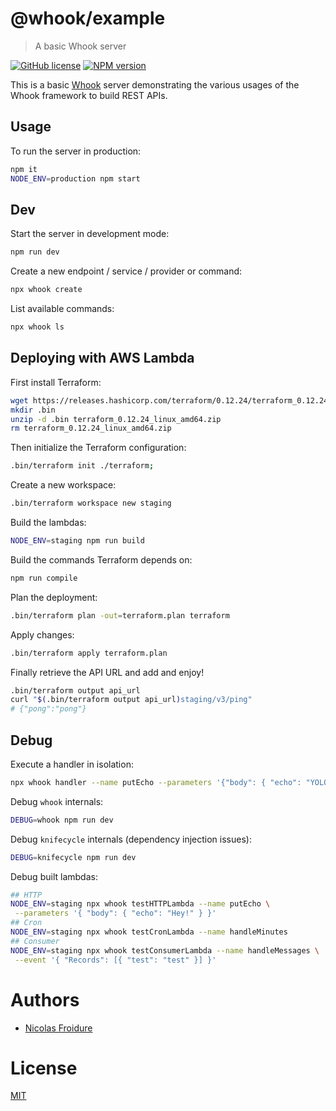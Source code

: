 [//]: # ( )
[//]: # (This file is automatically generated by a `metapak`)
[//]: # (module. Do not change it  except between the)
[//]: # (`content:start/end` flags, your changes would)
[//]: # (be overridden.)
[//]: # ( )
# @whook/example
> A basic Whook server

[![GitHub license](https://img.shields.io/badge/license-MIT-blue.svg)](https://github.com/nfroidure/whook/blob/master/packages/whook-example/LICENSE)
[![NPM version](https://badge.fury.io/js/%40whook%2Fexample.svg)](https://npmjs.org/package/@whook/example)


[//]: # (::contents:start)

This is a basic [Whook](https://github.com/nfroidure/whook)
 server demonstrating the various usages of the Whook framework to build
 REST APIs.

## Usage
To run the server in production:
```sh
npm it
NODE_ENV=production npm start
```

## Dev

Start the server in development mode:
```sh
npm run dev
```

Create a new endpoint / service / provider or command:
```sh
npx whook create
```

List available commands:
```sh
npx whook ls
```
## Deploying with AWS Lambda

First install Terraform:
```sh
wget https://releases.hashicorp.com/terraform/0.12.24/terraform_0.12.24_linux_amd64.zip
mkdir .bin
unzip -d .bin terraform_0.12.24_linux_amd64.zip
rm terraform_0.12.24_linux_amd64.zip
```

Then initialize the Terraform configuration:
```sh
.bin/terraform init ./terraform;
```

Create a new workspace:
```sh
.bin/terraform workspace new staging
```

Build the lambdas:
```sh
NODE_ENV=staging npm run build
```

Build the commands Terraform depends on:
```sh
npm run compile
```

Plan the deployment:
```sh
.bin/terraform plan -out=terraform.plan terraform
```

Apply changes:
```sh
.bin/terraform apply terraform.plan
```

Finally retrieve the API URL and add and enjoy!
```sh
.bin/terraform output api_url
curl "$(.bin/terraform output api_url)staging/v3/ping"
# {"pong":"pong"}
```

## Debug
Execute a handler in isolation:
```sh
npx whook handler --name putEcho --parameters '{"body": { "echo": "YOLO!" }}'
```

Debug `whook` internals:
```sh
DEBUG=whook npm run dev
```

Debug `knifecycle` internals (dependency injection issues):
```sh
DEBUG=knifecycle npm run dev
```

Debug built lambdas:
```sh
## HTTP
NODE_ENV=staging npx whook testHTTPLambda --name putEcho \
 --parameters '{ "body": { "echo": "Hey!" } }'
## Cron
NODE_ENV=staging npx whook testCronLambda --name handleMinutes
## Consumer
NODE_ENV=staging npx whook testConsumerLambda --name handleMessages \
 --event '{ "Records": [{ "test": "test" }] }'
```

[//]: # (::contents:end)

# Authors
- [Nicolas Froidure](http://insertafter.com/en/index.html)

# License
[MIT](https://github.com/nfroidure/whook/blob/master/packages/whook-example/LICENSE)
